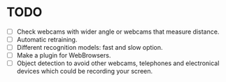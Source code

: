 # TODO

- [ ] Check webcams with wider angle or webcams that measure distance.
- [ ] Automatic retraining.
- [ ] Different recognition models: fast and slow option.
- [ ] Make a plugin for WebBrowsers.
- [ ] Object detection to avoid other webcams, telephones and electronical devices which could be recording your screen.
